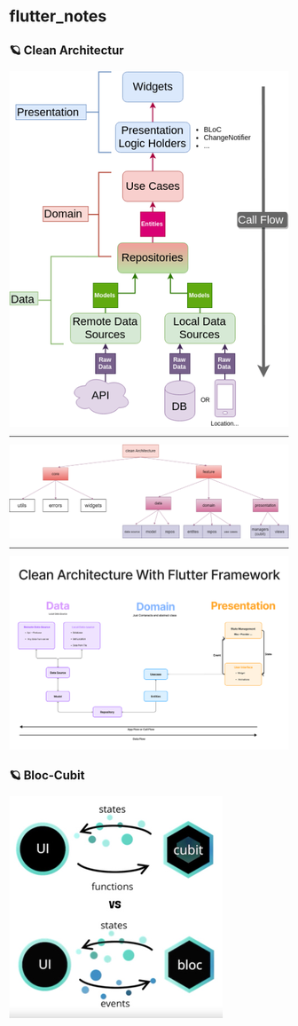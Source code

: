 # flutter_notes
## 🪐 Clean Architectur

![clean_architecture](assets/images/clean_arch.png)

---

![clean_architecture2](assets/images/clean_arch2.png)

---

![clean_arch](assets/images/flutter_clean_architecture.png)

## 🪐 Bloc-Cubit
![bloc-cubit](assets/images/cubit_bloc.jpg)


